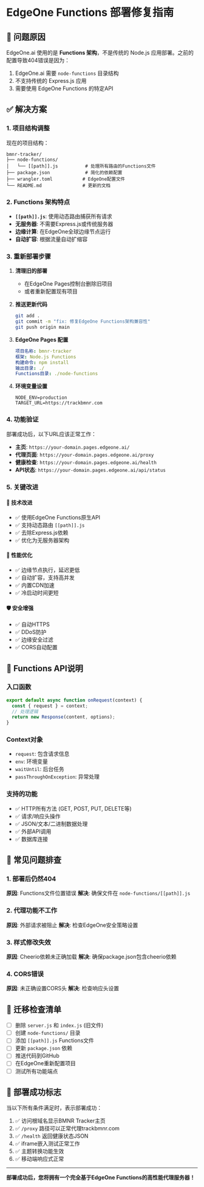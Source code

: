 # EdgeOne Functions 部署修复指南

## 🚨 问题原因

EdgeOne.ai 使用的是 **Functions 架构**，不是传统的 Node.js 应用部署。之前的配置导致404错误是因为：

1. EdgeOne.ai 需要 `node-functions` 目录结构
2. 不支持传统的 Express.js 应用
3. 需要使用 EdgeOne Functions 的特定API

## ✅ 解决方案

### 1. 项目结构调整

现在的项目结构：
```
bmnr-tracker/
├── node-functions/
│   └── [[path]].js          # 处理所有路由的Functions文件
├── package.json             # 简化的依赖配置
├── wrangler.toml           # EdgeOne配置文件
└── README.md               # 更新的文档
```

### 2. Functions 架构特点

- **`[[path]].js`**: 使用动态路由捕获所有请求
- **无服务器**: 不需要Express.js或传统服务器
- **边缘计算**: 在EdgeOne全球边缘节点运行
- **自动扩容**: 根据流量自动扩缩容

### 3. 重新部署步骤

1. **清理旧的部署**
   - 在EdgeOne Pages控制台删除旧项目
   - 或者重新配置现有项目

2. **推送更新代码**
   ```bash
   git add .
   git commit -m "fix: 修复EdgeOne Functions架构兼容性"
   git push origin main
   ```

3. **EdgeOne Pages 配置**
   ```yaml
   项目名称: bmnr-tracker
   框架: Node.js Functions
   构建命令: npm install
   输出目录: ./
   Functions目录: ./node-functions
   ```

4. **环境变量设置**
   ```env
   NODE_ENV=production
   TARGET_URL=https://trackbmnr.com
   ```

### 4. 功能验证

部署成功后，以下URL应该正常工作：

- **主页**: `https://your-domain.pages.edgeone.ai/`
- **代理页面**: `https://your-domain.pages.edgeone.ai/proxy`
- **健康检查**: `https://your-domain.pages.edgeone.ai/health`
- **API状态**: `https://your-domain.pages.edgeone.ai/api/status`

### 5. 关键改进

#### 🔧 技术改进
- ✅ 使用EdgeOne Functions原生API
- ✅ 支持动态路由 `[[path]].js`
- ✅ 去除Express.js依赖
- ✅ 优化为无服务器架构

#### 🚀 性能优化
- ✅ 边缘节点执行，延迟更低
- ✅ 自动扩容，支持高并发
- ✅ 内置CDN加速
- ✅ 冷启动时间更短

#### 🛡️ 安全增强
- ✅ 自动HTTPS
- ✅ DDoS防护
- ✅ 边缘安全过滤
- ✅ CORS自动配置

## 📝 Functions API说明

### 入口函数
```javascript
export default async function onRequest(context) {
  const { request } = context;
  // 处理逻辑
  return new Response(content, options);
}
```

### Context对象
- `request`: 包含请求信息
- `env`: 环境变量
- `waitUntil`: 后台任务
- `passThroughOnException`: 异常处理

### 支持的功能
- ✅ HTTP所有方法 (GET, POST, PUT, DELETE等)
- ✅ 请求/响应头操作
- ✅ JSON/文本/二进制数据处理
- ✅ 外部API调用
- ✅ 数据库连接

## 🐛 常见问题排查

### 1. 部署后仍然404
**原因**: Functions文件位置错误
**解决**: 确保文件在 `node-functions/[[path]].js`

### 2. 代理功能不工作
**原因**: 外部请求被阻止
**解决**: 检查EdgeOne安全策略设置

### 3. 样式修改失效
**原因**: Cheerio依赖未正确加载
**解决**: 确保package.json包含cheerio依赖

### 4. CORS错误
**原因**: 未正确设置CORS头
**解决**: 检查响应头设置

## 🔄 迁移检查清单

- [ ] 删除 `server.js` 和 `index.js` (旧文件)
- [ ] 创建 `node-functions/` 目录
- [ ] 添加 `[[path]].js` Functions文件  
- [ ] 更新 `package.json` 依赖
- [ ] 推送代码到GitHub
- [ ] 在EdgeOne重新配置项目
- [ ] 测试所有功能端点

## 🚀 部署成功标志

当以下所有条件满足时，表示部署成功：

1. ✅ 访问根域名显示BMNR Tracker主页
2. ✅ `/proxy` 路径可以正常代理trackbmnr.com
3. ✅ `/health` 返回健康状态JSON
4. ✅ iframe嵌入测试正常工作
5. ✅ 主题转换功能生效
6. ✅ 移动端响应式正常

---

**部署成功后，您将拥有一个完全基于EdgeOne Functions的高性能代理服务器！**